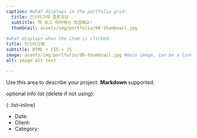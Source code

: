 ```yaml
---
caption: #what displays in the portfolio grid:
  title: 인스타그래 클론코딩
  subtitle: 책 보고 따라해서 허접해요!
  thumbnail: assets/img/portfolio/06-thumbnail.jpg
  
#what displays when the item is clicked:
title: 인스타그램
subtitle: HTML + CSS + JS
image: assets/img/portfolio/06-thumbnail.jpg #main image, can be a link or a file in assets/img/portfolio
alt: image alt text

---
```

Use this area to describe your project. **Markdown** supported.

optional info list (delete if not using):

{:.list-inline} 
- Date: 
- Client: 
- Category: 

